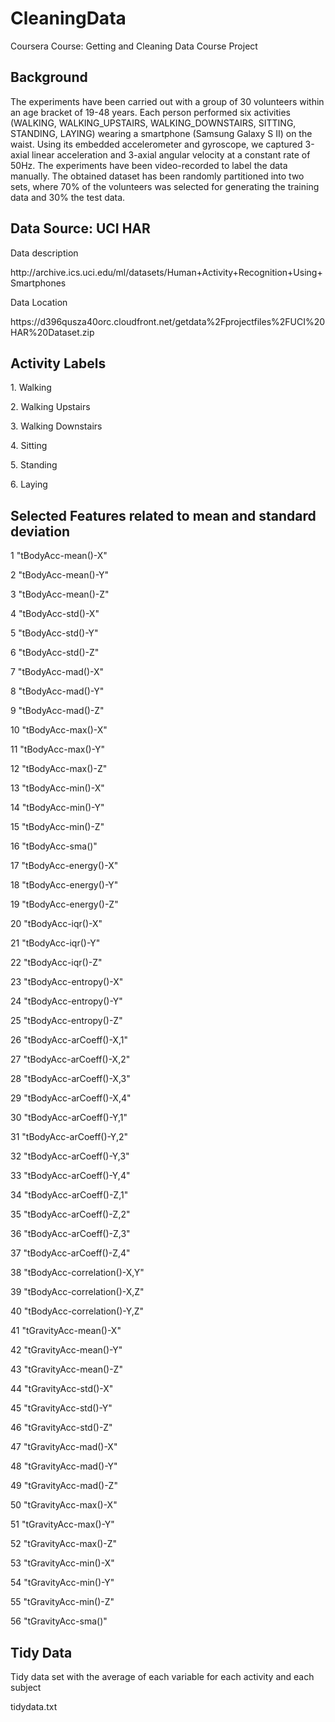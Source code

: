 # CleaningData
Coursera Course: Getting and Cleaning Data 
Course Project

Background
----------------------------------------

<p> The experiments have been carried out with a group of 30 volunteers within an age bracket of 19-48 years. Each person performed six activities (WALKING, WALKING_UPSTAIRS, WALKING_DOWNSTAIRS, SITTING, STANDING, LAYING) wearing a smartphone (Samsung Galaxy S II) on the waist. Using its embedded accelerometer and gyroscope, we captured 3-axial linear acceleration and 3-axial angular velocity at a constant rate of 50Hz. The experiments have been video-recorded to label the data manually. The obtained dataset has been randomly partitioned into two sets, where 70% of the volunteers was selected for generating the training data and 30% the test data.  </p>


Data Source: UCI HAR
---------------------------------------
<p> Data description </p>
<p> http://archive.ics.uci.edu/ml/datasets/Human+Activity+Recognition+Using+Smartphones </p>

<p> Data Location </p>
<p> https://d396qusza40orc.cloudfront.net/getdata%2Fprojectfiles%2FUCI%20HAR%20Dataset.zip  </p>


Activity Labels
---------------------------------------
<p> 1. Walking </p> 
<p> 2. Walking Upstairs </p> 
<p> 3. Walking Downstairs </p>  
<p> 4. Sitting </p>  
<p> 5. Standing </p> 
<p> 6. Laying </p> 

Selected Features related to mean and standard deviation
---------------------------------------

<p> 1	"tBodyAcc-mean()-X"</p> 
<p> 2	"tBodyAcc-mean()-Y"</p> 
<p> 3	"tBodyAcc-mean()-Z"</p> 
<p> 4	"tBodyAcc-std()-X"</p> 
<p> 5	"tBodyAcc-std()-Y"</p> 
<p> 6	"tBodyAcc-std()-Z"</p> 
<p> 7	"tBodyAcc-mad()-X"</p> 
<p> 8	"tBodyAcc-mad()-Y"</p> 
<p> 9	"tBodyAcc-mad()-Z"</p> 
<p> 10	"tBodyAcc-max()-X"</p> 
<p> 11	"tBodyAcc-max()-Y"</p> 
<p> 12	"tBodyAcc-max()-Z"</p> 
<p> 13	"tBodyAcc-min()-X"</p> 
<p> 14	"tBodyAcc-min()-Y"</p> 
<p> 15	"tBodyAcc-min()-Z"</p> 
<p> 16	"tBodyAcc-sma()"</p> 
<p> 17	"tBodyAcc-energy()-X"</p> 
<p> 18	"tBodyAcc-energy()-Y"</p> 
<p> 19	"tBodyAcc-energy()-Z"</p> 
<p> 20	"tBodyAcc-iqr()-X"</p> 
<p> 21	"tBodyAcc-iqr()-Y"</p> 
<p> 22	"tBodyAcc-iqr()-Z"</p> 
<p> 23	"tBodyAcc-entropy()-X"</p> 
<p> 24	"tBodyAcc-entropy()-Y"</p> 
<p> 25	"tBodyAcc-entropy()-Z"</p> 
<p> 26	"tBodyAcc-arCoeff()-X,1"</p> 
<p> 27	"tBodyAcc-arCoeff()-X,2"</p> 
<p> 28	"tBodyAcc-arCoeff()-X,3"</p> 
<p> 29	"tBodyAcc-arCoeff()-X,4"</p> 
<p> 30	"tBodyAcc-arCoeff()-Y,1"</p> 
<p> 31	"tBodyAcc-arCoeff()-Y,2"</p> 
<p> 32	"tBodyAcc-arCoeff()-Y,3"</p> 
<p> 33	"tBodyAcc-arCoeff()-Y,4"</p> 
<p> 34	"tBodyAcc-arCoeff()-Z,1"</p> 
<p> 35	"tBodyAcc-arCoeff()-Z,2"</p> 
<p> 36	"tBodyAcc-arCoeff()-Z,3"</p> 
<p> 37	"tBodyAcc-arCoeff()-Z,4"</p> 
<p> 38	"tBodyAcc-correlation()-X,Y"</p> 
<p> 39	"tBodyAcc-correlation()-X,Z"</p> 
<p> 40	"tBodyAcc-correlation()-Y,Z"</p> 
<p> 41	"tGravityAcc-mean()-X"</p> 
<p> 42	"tGravityAcc-mean()-Y"</p> 
<p> 43	"tGravityAcc-mean()-Z"</p> 
<p> 44	"tGravityAcc-std()-X"</p> 
<p> 45	"tGravityAcc-std()-Y"</p> 
<p> 46	"tGravityAcc-std()-Z"</p> 
<p> 47	"tGravityAcc-mad()-X"</p> 
<p> 48	"tGravityAcc-mad()-Y"</p> 
<p> 49	"tGravityAcc-mad()-Z"</p> 
<p> 50	"tGravityAcc-max()-X"</p> 
<p> 51	"tGravityAcc-max()-Y"</p> 
<p> 52	"tGravityAcc-max()-Z"</p> 
<p> 53	"tGravityAcc-min()-X"</p> 
<p> 54	"tGravityAcc-min()-Y"</p> 
<p> 55	"tGravityAcc-min()-Z"</p> 
<p> 56	"tGravityAcc-sma()"</p> 


Tidy Data
---------------------------------------
<p> Tidy data set with the average of each variable for each activity and each subject </p> 
<p> tidydata.txt </p> 




